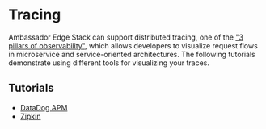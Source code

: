 # Tracing

Ambassador Edge Stack can support distributed tracing, one of the ["3 pillars of observability"](https://medium.com/@copyconstruct/monitoring-in-the-time-of-cloud-native-c87c7a5bfa3e), which allows developers to visualize request flows in microservice and service-oriented architectures. The following tutorials demonstrate using different tools for visualizing your traces.

## Tutorials

- [DataDog APM](/user-guide/tracing-tutorial-datadog.html)
- [Zipkin](/user-guide/tracing-tutorial-zipkin.html)

